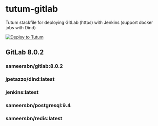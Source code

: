 # tutum-gitlab

Tutum stackfile for deploying GitLab (https) with Jenkins (support docker jobs with Dind)

[![Deploy to Tutum](https://s.tutum.co/deploy-to-tutum.svg)](https://dashboard.tutum.co/stack/deploy/)

## GitLab 8.0.2

### sameersbn/gitlab:8.0.2

### jpetazzo/dind:latest

### jenkins:latest

### sameersbn/postgresql:9.4

### sameersbn/redis:latest